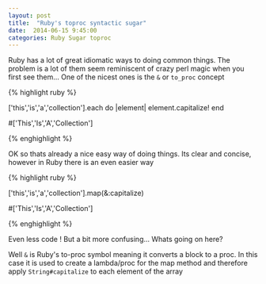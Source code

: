 ```yaml
--- 
layout: post 
title:  "Ruby's toproc syntactic sugar" 
date:  2014-06-15 9:45:00 
categories: Ruby Sugar toproc
---
```


Ruby has a lot of great idiomatic ways to doing common things. The problem is a lot of them seem reminiscent of crazy perl magic when you first see them... One of the nicest ones is the `&` or `to_proc` concept

{% highlight ruby %}

['this','is','a','collection'].each do |element|
	element.capitalize!
end

#['This','Is','A','Collection']

{% enghighlight %}

OK so thats already a nice easy way of doing things. Its clear and concise, however in Ruby there is an even easier way

{% highlight ruby %}

['this','is','a','collection'].map(&:capitalize)

#['This','Is','A','Collection']

{% enghighlight %}

Even less code ! But a bit more confusing... Whats going on here? 

Well `&` is Ruby's to-proc symbol meaning it converts a block to a proc. In this case it is used to create a lambda/proc for the map method and therefore apply `String#capitalize` to each element of the array